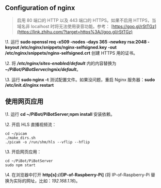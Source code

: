 ## Configuration of nginx

> 启用 80 端口的 HTTP 以及 443 端口的 HTTPS。如果不启用 HTTPS，当域名非 localhost 时将无法使用录音功能。参考： [https://goo.gl/rStTGz](https://link.zhihu.com/?target=https%3A//goo.gl/rStTGz)

\1. 运行 **sudo openssl req -x509 -nodes -days 365 -newkey rsa:2048 -keyout /etc/nginx/snippets/nginx-selfsigned.key -out /etc/nginx/snippets/nginx-selfsigned.crt** 创建 HTTPS 用的证书。

\2. 将 ***/etc/nginx/sites-enabled/default*** 内的内容替换为 ***~/PiBot/PiBotServer/ngnix/default***。

\3. 运行 **sudo nginx -t** 测试配置文件。如果没问题，重启 Nginx 服务器：**sudo /etc/init.d/nginx restart**



## **使用网页应用**

\1. 运行 **cd ~/PiBot/PiBotServer;npm install** 安装依赖。

\2. 开启 HLS 直播视频流：

```text
cd ~/picam
./make_dirs.sh
./picam -o /run/shm/hls --vflip --hflip
```

\3. 开启网页应用：

```text
cd ~/PiBot/PiBotServer
sudo npm start
```

\4. 在浏览器中打开 **http[s]://[IP-of-Raspberry-Pi]** (将 IP-of-Raspberry-Pi 替换为实际的网址，比如：*192.168.1.16*)。